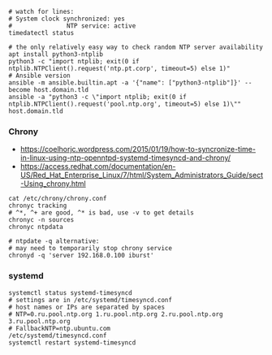 ```shell
# watch for lines:
# System clock synchronized: yes
#               NTP service: active
timedatectl status

# the only relatively easy way to check random NTP server availability
apt install python3-ntplib
python3 -c "import ntplib; exit(0 if ntplib.NTPClient().request('ntp.pt.corp', timeout=5) else 1)"
# Ansible version
ansible -m ansible.builtin.apt -a '{"name": ["python3-ntplib"]}' --become host.domain.tld
ansible -a "python3 -c \"import ntplib; exit(0 if ntplib.NTPClient().request('pool.ntp.org', timeout=5) else 1)\"" host.domain.tld
```

### Chrony

* https://coelhorjc.wordpress.com/2015/01/19/how-to-syncronize-time-in-linux-using-ntp-openntpd-systemd-timesyncd-and-chrony/
* https://access.redhat.com/documentation/en-US/Red_Hat_Enterprise_Linux/7/html/System_Administrators_Guide/sect-Using_chrony.html

```shell
cat /etc/chrony/chrony.conf
chronyc tracking
# ^*, ^+ are good, ^* is bad, use -v to get details
chronyc -n sources
chronyc ntpdata

# ntpdate -q alternative:
# may need to temporarily stop chrony service
chronyd -q 'server 192.168.0.100 iburst'
```

### systemd

```shell
systemctl status systemd-timesyncd
# settings are in /etc/systemd/timesyncd.conf
# host names or IPs are separated by spaces
# NTP=0.ru.pool.ntp.org 1.ru.pool.ntp.org 2.ru.pool.ntp.org 3.ru.pool.ntp.org
# FallbackNTP=ntp.ubuntu.com
/etc/systemd/timesyncd.conf
systemctl restart systemd-timesyncd
```
